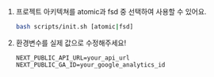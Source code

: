 1. 프로젝트 아키텍쳐를 atomic과 fsd 중 선택하여 사용할 수 있어요.
   ```bash
   bash scripts/init.sh [atomic|fsd]
   ```

2. 환경변수를 실제 값으로 수정해주세요!
     ```
     NEXT_PUBLIC_API_URL=your_api_url
     NEXT_PUBLIC_GA_ID=your_google_analytics_id
     ```

